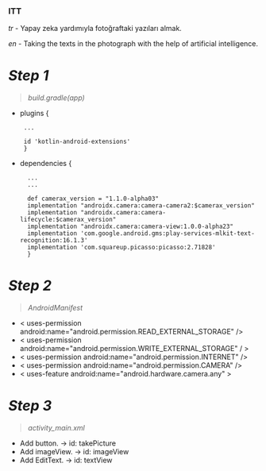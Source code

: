 ### ITT 

*tr* - Yapay zeka yardımıyla fotoğraftaki yazıları almak.

*en* - Taking the texts in the photograph with the help of artificial intelligence.

#  *Step 1*
 > *build.gradle(app)*

 - plugins {
    
        ...
        
        id 'kotlin-android-extensions' 
        }
- dependencies {

        ...
        ...
        
        def camerax_version = "1.1.0-alpha03"
        implementation "androidx.camera:camera-camera2:$camerax_version"
        implementation "androidx.camera:camera-lifecycle:$camerax_version"
        implementation "androidx.camera:camera-view:1.0.0-alpha23"
        implementation 'com.google.android.gms:play-services-mlkit-text-recognition:16.1.3'
        implementation 'com.squareup.picasso:picasso:2.71828'
        }
        
        
#  *Step 2*
 > *AndroidManifest*

 -  < uses-permission android:name="android.permission.READ_EXTERNAL_STORAGE" />
 - < uses-permission android:name="android.permission.WRITE_EXTERNAL_STORAGE" / >
 - < uses-permission android:name="android.permission.INTERNET" /> 
 - < uses-permission android:name="android.permission.CAMERA" />
 -  < uses-feature android:name="android.hardware.camera.any" >



#  *Step 3*
 > *activity_main.xml*
 
 - Add button. -> id: takePicture
 - Add imageView.  -> id: imageView
 - Add EditText. -> id: textView




